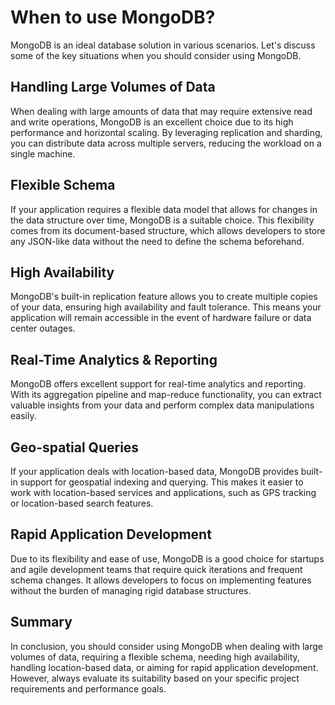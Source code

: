 # When to use MongoDB?

MongoDB is an ideal database solution in various scenarios. Let's discuss some of the key situations when you should consider using MongoDB.

##  Handling Large Volumes of Data

When dealing with large amounts of data that may require extensive read and write operations, MongoDB is an excellent choice due to its high performance and horizontal scaling. By leveraging replication and sharding, you can distribute data across multiple servers, reducing the workload on a single machine.

##  Flexible Schema

If your application requires a flexible data model that allows for changes in the data structure over time, MongoDB is a suitable choice. This flexibility comes from its document-based structure, which allows developers to store any JSON-like data without the need to define the schema beforehand.

##  High Availability

MongoDB's built-in replication feature allows you to create multiple copies of your data, ensuring high availability and fault tolerance. This means your application will remain accessible in the event of hardware failure or data center outages.

##  Real-Time Analytics & Reporting

MongoDB offers excellent support for real-time analytics and reporting. With its aggregation pipeline and map-reduce functionality, you can extract valuable insights from your data and perform complex data manipulations easily.

##  Geo-spatial Queries

If your application deals with location-based data, MongoDB provides built-in support for geospatial indexing and querying. This makes it easier to work with location-based services and applications, such as GPS tracking or location-based search features.

##  Rapid Application Development

Due to its flexibility and ease of use, MongoDB is a good choice for startups and agile development teams that require quick iterations and frequent schema changes. It allows developers to focus on implementing features without the burden of managing rigid database structures.

## Summary

In conclusion, you should consider using MongoDB when dealing with large volumes of data, requiring a flexible schema, needing high availability, handling location-based data, or aiming for rapid application development. However, always evaluate its suitability based on your specific project requirements and performance goals.